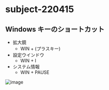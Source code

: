 # subject-220415

## Windows キーのショートカット
- 拡大鏡
  - WIN + (プラスキー) 
- 設定ウインドウ
  - WIN + I
- システム情報
  - WIN + PAUSE

![image](https://user-images.githubusercontent.com/1501327/163501023-5a053544-a0bd-423a-b098-901645bcdd87.png)


